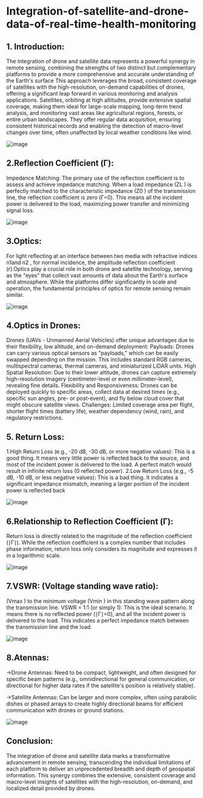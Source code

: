 # Integration-of-satellite-and-drone-data-of-real-time-health-monitoring

## 1. Introduction:
The integration of drone and satellite data represents a powerful synergy in remote sensing, combining the strengths of two distinct but complementary platforms to provide
a more comprehensive and accurate understanding of the Earth's surface
This approach leverages the broad, consistent coverage of satellites with the high-resolution, on-demand capabilities of drones, offering a significant 
leap forward in various monitoring and analysis applications.
Satellites, orbiting at high altitudes, provide extensive spatial coverage, making them ideal for large-scale mapping,
long-term trend analysis, and monitoring vast areas like agricultural regions, forests, or entire urban landscapes. They offer regular data acquisition, 
ensuring consistent historical records and enabling the detection of macro-level changes over time, often unaffected by local weather conditions like wind.

![image](https://github.com/user-attachments/assets/5eaab174-d885-4f48-af4a-09a8559bf1a5)


## 2.Reflection Coefficient (Γ):
Impedance Matching: The primary use of the reflection coefficient is to assess and achieve impedance matching.
When a load impedance (ZL ) is perfectly matched to the characteristic impedance (Z0	) of the transmission line, 
the reflection coefficient is zero (Γ=0). This means all the incident power is delivered to the load, maximizing power 
transfer and minimizing signal loss.

![image](https://github.com/user-attachments/assets/7a98f9cc-45a4-4416-8e4f-86f0aa54d781)



 ## 3.Optics:
 For light reflecting at an interface between two media with refractive indices n1and n2 , for normal incidence, 
 the amplitude reflection coefficient (r).Optics play a crucial role in both drone and satellite technology, serving as the "eyes" 
 that collect vast amounts of data about the Earth's surface and atmosphere. While the platforms differ significantly in scale and operation, 
 the fundamental principles of optics for remote sensing remain similar.

 ![image](https://github.com/user-attachments/assets/97db001c-2c3b-41d0-8564-274939dff6da)



## 4.Optics in Drones:
Drones (UAVs - Unmanned Aerial Vehicles) offer unique advantages due to their flexibility, low altitude, and on-demand deployment:
Payloads: Drones can carry various optical sensors as "payloads," which can be easily swapped depending on the mission. 
This includes standard RGB cameras, multispectral cameras, thermal cameras, and miniaturized LiDAR units.
High Spatial Resolution: Due to their lower altitude, drones can capture extremely high-resolution imagery 
(centimeter-level or even millimeter-level), revealing fine details.
Flexibility and Responsiveness: Drones can be deployed quickly to specific areas, collect data at desired times 
(e.g., specific sun angles, pre- or post-event), and fly below cloud cover that might obscure satellite views.
Challenges: Limited coverage area per flight, shorter flight times (battery life), weather dependency (wind, rain), and regulatory restrictions.



## 5. Return Loss:
1.High Return Loss (e.g., -20 dB, -30 dB, or more negative values): This is a good thing. 
It means very little power is reflected back to the source, and most of the incident power is delivered to the load. 
A perfect match would result in infinite return loss (0 reflected power).
2.Low Return Loss (e.g., -5 dB, -10 dB, or less negative values): This is a bad thing.
It indicates a significant impedance mismatch, meaning a larger portion of the incident power is reflected back

![image](https://github.com/user-attachments/assets/f91e65fe-7b57-4d4a-9c3d-70973f4d4d89)


## 6.Relationship to Reflection Coefficient (Γ):
Return loss is directly related to the magnitude of the reflection coefficient (∣Γ∣).
While the reflection coefficient is a complex number that includes phase information, 
return loss only considers its magnitude and expresses it in a logarithmic scale.

![image](https://github.com/user-attachments/assets/2797cb7a-4a4d-41dc-a3c8-debd8e073b55)



## 7.VSWR: (Voltage standing wave ratio):
 (Vmax ) to the minimum voltage (Vmin ) in this standing wave pattern along the transmission line.
 VSWR = 1:1 (or simply 1): This is the ideal scenario. 
 It means there is no reflected power (∣Γ∣=0), and all the incident power is delivered to the load. 
 This indicates a perfect impedance match between the transmission line and the load.

              
  ![image](https://github.com/user-attachments/assets/b3e5bac4-8fdf-4541-8507-6fc14bd7e79b)




  ## 8.Atennas:
  ->Drone Antennas: Need to be compact, lightweight, and often designed for specific beam patterns 
  (e.g., omnidirectional for general communication, or directional for higher data rates if the satellite's position is 
  relatively stable).
  
  ->Satellite Antennas: Can be larger and more complex, often using parabolic dishes or phased arrays to create highly 
  directional beams for efficient communication with drones or ground stations.

  ![image](https://github.com/user-attachments/assets/1724f68b-a435-42e4-960d-7a73972f653a)
​


  ## Conclusion:
  The integration of drone and satellite data marks a transformative advancement in remote sensing, transcending the 
  individual limitations of each platform to 
  deliver an unprecedented breadth and depth of geospatial information. This synergy combines the extensive, 
  consistent coverage and macro-level insights of satellites with the high-resolution, on-demand, and localized detail 
  provided by drones.
  

  

 

      
 
​	
 
